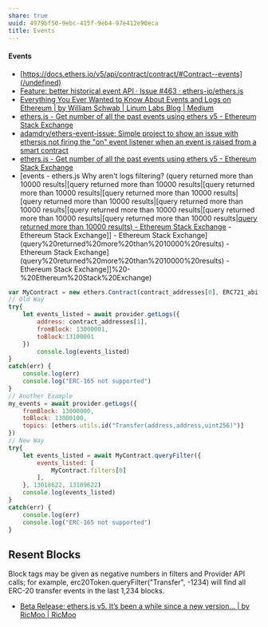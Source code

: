 ```yaml
---
share: true
uuid: 4979bf50-9ebc-415f-9eb4-97e412e90eca
title: Events
---
```

#### Events

* [https://docs.ethers.io/v5/api/contract/contract/#Contract--events](/undefined)
* [Feature: better historical event API · Issue #463 · ethers-io/ethers.js](https://github.com/ethers-io/ethers.js/issues/463)
* [Everything You Ever Wanted to Know About Events and Logs on Ethereum | by William Schwab | Linum Labs Blog | Medium](https://medium.com/linum-labs/everything-you-ever-wanted-to-know-about-events-and-logs-on-ethereum-fec84ea7d0a5)
* [ethers.js - Get number of all the past events using ethers v5 - Ethereum Stack Exchange](https://ethereum.stackexchange.com/questions/91966/get-number-of-all-the-past-events-using-ethers-v5)
* [adamdry/ethers-event-issue: Simple project to show an issue with ethersjs not firing the "on" event listener when an event is raised from a smart contract](https://github.com/adamdry/ethers-event-issue)
* [ethers.js - Get number of all the past events using ethers v5 - Ethereum Stack Exchange](https://ethereum.stackexchange.com/questions/91966/get-number-of-all-the-past-events-using-ethers-v5)
* [events - ethers.js Why aren't logs filtering? (query returned more than 10000 results|[query returned more than 10000 results|[query returned more than 10000 results|[query returned more than 10000 results|[query returned more than 10000 results|[query returned more than 10000 results|[query returned more than 10000 results|[query returned more than 10000 results|[query returned more than 10000 results|[query returned more than 10000 results) - Ethereum Stack Exchange](/undefined) - Ethereum Stack Exchange]] - Ethereum Stack Exchange](query%20returned%20more%20than%2010000%20results) - Ethereum Stack Exchange](query%20returned%20more%20than%2010000%20results) - Ethereum Stack Exchange]]%20-%20Ethereum%20Stack%20Exchange)

``` javascript
var MyContract = new ethers.Contract(contract_addresses[0], ERC721_abi, provider)
// Old Way
try{
    let events_listed = await provider.getLogs({
        address: contract_addresses[1],
        fromBlock: 13000001,
        toBlock:13100001
    })
        console.log(events_listed)
}
catch(err) {
    console.log(err)
    console.log("ERC-165 not supported")
}
// Another Example
my_events = await provider.getLogs({
    fromBlock: 13000000,
    toBlock: 13000100,
    topics: [ethers.utils.id("Transfer(address,address,uint256)")]
})
// New Way
try{
    let events_listed = await MyContract.queryFilter({
        events_listed: [
            MyContract.filters[0]
        ],
    }, 13018622, 13109622)
    console.log(events_listed)
}
catch(err) {
    console.log(err)
    console.log("ERC-165 not supported")
}

```


## Resent Blocks

Block tags may be given as negative numbers in filters and Provider API calls; for example, erc20Token.queryFilter("Transfer", -1234) will find all ERC-20 transfer events in the last 1,234 blocks.
  * [Beta Release: ethers.js v5. It’s been a while since a new version… | by RicMoo | RicMoo](https://blog.ricmoo.com/beta-release-ethers-js-v5-59d0db222d7b)